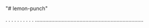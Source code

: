 "# lemon-punch"

.
.
.
.
.
.
.
.
.
.
.........................................................................